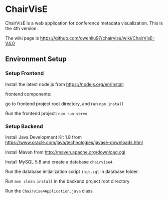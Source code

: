# ChairVisE

ChairVisE is a web application for conference metadata visualization. This is the 4th version.

The wiki page is https://github.com/owenliu97/chairvise/wiki/ChairVisE-V4.0

## Environment Setup

### Setup Frontend

Install the latest node.js from https://nodejs.org/en/Install 

frontend components: 

go to frontend project root directory, and run `npm install`

Run the frontend project: `npm run serve`

### Setup Backend

Install Java Development Kit 1.8 from https://www.oracle.com/java/technologies/javase-downloads.html

Install Maven from http://maven.apache.org/download.cgi

Install MySQL 5.8 and create a database `chairvise4`.

Run the database initialization script `init.sql` in database folder.

Run `mvn clean install` in the backend project root directory

Run the `Chairvise4Application.java` class

